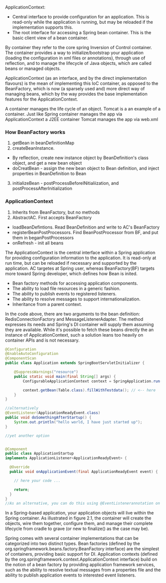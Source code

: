 ApplicationContext:
* Central interface to provide configuration for an application. This is read-only while the application is running, but may be reloaded if the implementation supports this.
* The root interface for accessing a Spring bean container. This is the basic client view of a bean container.

By container they refer to the core spring Inversion of Control container. The container provides a way to initialize/bootstrap your application (loading the configuration in xml files or annotations), through use of reflection, and to manage the lifecycle of Java objects, which are called beans or managed objects.

ApplicationContext (as an interface, and by the direct implementation flavours) is the mean of implementing this IoC container, as opposed to the BeanFactory, which is now (a sparsely used and) more direct way of managing beans, which by the way provides the base implementation features for the ApplicationContext.

A container manages the life cycle of an object. Tomcat is a an example of a container. Just like Spring container manages the app via ApplicationContext a J2EE container Tomcat manages the app via web.xml


### How BeanFactory works

1. getBean in beanDefinitionMap
2. createBeanInstance. 
  * By reflection, create new instance object by BeanDefinition's class object, and get a new bean object
  * doCreatBean - assign the new bean object to Bean definition, and inject properties in BeanDefinition to Bean  
3. initializeBean - postProcessBeforeINitialiization, and postProcessAfterInitialization


### ApplicationContext

1. Inherits from BeanFactory, but no methods
2. AbstractAC. First accepts BeanFactory
  * loadBeanDefintions. Read BeanDefinition and write to AC's BeanFactory
  * registerBeanPostProcessors. Find BeanPostProcessor from BF, and put them in beganPostProcessors 
  * onRefresh - init all beans

The ApplicationContext is the central interface within a Spring application for providing configuration information to the application. It is read-only at run time, but can be reloaded if necessary and supported by the application. AC targetes at Spring user, whereas BeanFactory(BF) targets more toward Spring developer, which defines how Bean is inited.

* Bean factory methods for accessing application components.
* The ability to load file resources in a generic fashion.
* The ability to publish events to registered listeners.
* The ability to resolve messages to support internationalization.
* Inheritance from a parent context.

In the code above, there are two arguments to the bean definition: RedisConnectionFactory and MessageListenerAdapter. The method expresses its needs and Spring's DI container will supply them assuming they are available. While it's possible to fetch these beans directly the an instance of ApplicationContext, such a solution leans too heavily on container APIs and is not necessary.

```java
@Configuration
@EnableAutoConfiguration
@ComponentScan
public class Application extends SpringBootServletInitializer {

    @SuppressWarnings("resource")
    public static void main(final String[] args) {
        ConfigurableApplicationContext context = SpringApplication.run(Application.class, args);

        context.getBean(Table.class).fillWithTestdata(); // <-- here
    }
}

//alternatively
@EventListener(ApplicationReadyEvent.class)
public void doSomethingAfterStartup() {
    System.out.println("hello world, I have just started up");
}

//yet another option


@Component
public class ApplicationStartup 
implements ApplicationListener<ApplicationReadyEvent> {

  @Override
  public void onApplicationEvent(final ApplicationReadyEvent event) {

    // here your code ...

    return;
  }
}
//As an alternative, you can do this using @EventListenerannotation on a Bean method, passing as argument the class event you want to hook to
```

In a Spring-based application, your application objects will live within the Spring container. As illustrated in figure 2.1, the container will create the objects, wire them together, configure them, and manage their complete lifecycle from cradle to grave (or new to finalize() as the case may be).

Spring comes with several container implementations that can be categorized into two distinct types. Bean factories (defined by the org.springframework.beans.factory.BeanFactory interface) are the simplest of containers, providing basic support for DI. Application contexts (defined by the org.springframework.context.ApplicationContext interface) build on the notion of a bean factory by providing application framework services, such as the ability to resolve textual messages from a properties file and the ability to publish application events to interested event listeners.
